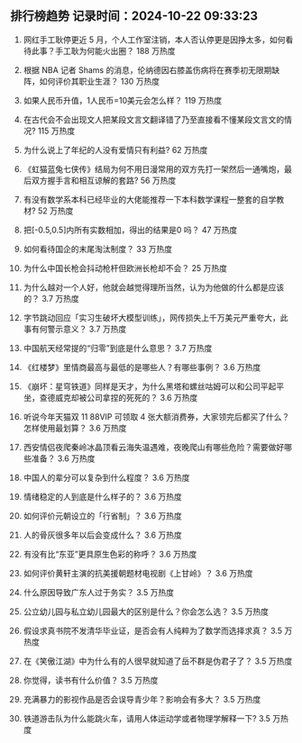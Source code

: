 
## 排行榜趋势 记录时间：2024-10-22 09:33:23
  
  1. 网红手工耿停更近 5 月，个人工作室注销，本人否认停更是因挣太多，如何看待此事？手工耿为何能火出圈？ 188 万热度
    
  2. 根据 NBA 记者 Shams 的消息，伦纳德因右膝盖伤病将在赛季初无限期缺阵，如何评价其职业生涯？ 130 万热度
    
  3. 如果人民币升值，1人民币=10美元会怎么样？ 119 万热度
    
  4. 在古代会不会出现文人把某段文言文翻译错了乃至直接看不懂某段文言文的情况? 115 万热度
    
  5. 为什么说上了年纪的人没有爱情只有利益? 62 万热度
    
  6. 《虹猫蓝兔七侠传》结局为何不用日漫常用的双方先打一架然后一通嘴炮，最后双方握手言和相互谅解的套路? 56 万热度
    
  7. 有没有数学系本科已经毕业的大佬能推荐一下本科数学课程一整套的自学教材? 52 万热度
    
  8. 把[-0.5,0.5]内所有实数相加，得出的结果是0 吗？ 47 万热度
    
  9. 如何看待国企的末尾淘汰制度？ 33 万热度
    
  10. 为什么中国长枪会抖动枪杆但欧洲长枪却不会？ 25 万热度
    
  11. 为什么越对一个人好，他就会越觉得理所当然，认为为他做的什么都是应该的？ 3.7 万热度
    
  12. 字节跳动回应「实习生破坏大模型训练」，网传损失上千万美元严重夸大，此事有何警示意义？ 3.7 万热度
    
  13. 中国航天经常提的“归零”到底是什么意思？ 3.7 万热度
    
  14. 《红楼梦》里情商最高与最低的是哪些人？有哪些事例？ 3.6 万热度
    
  15. 《崩坏：星穹铁道》同样是天才，为什么黑塔和螺丝咕姆可以和公司平起平坐，查德威克却被公司拿捏的死死的？ 3.6 万热度
    
  16. 听说今年天猫双 11 88VIP 可领取 4 张大额消费券，大家领完后都买了什么？怎样使用最划算？ 3.6 万热度
    
  17. 西安情侣夜爬秦岭冰晶顶看云海失温遇难，夜晚爬山有哪些危险？需要做好哪些准备？ 3.6 万热度
    
  18. 中国人的辈分可以复杂到什么程度？ 3.6 万热度
    
  19. 情绪稳定的人到底是什么样子的？ 3.6 万热度
    
  20. 如何评价元朝设立的「行省制」？ 3.6 万热度
    
  21. 人的骨灰很多年以后会变成什么？ 3.6 万热度
    
  22. 有没有比“东亚”更具原生色彩的称呼？ 3.6 万热度
    
  23. 如何评价黄轩主演的抗美援朝题材电视剧《上甘岭》？ 3.6 万热度
    
  24. 什么原因导致广东人过于务实？ 3.5 万热度
    
  25. 公立幼儿园与私立幼儿园最大的区别是什么？你会怎么选？ 3.5 万热度
    
  26. 假设求真书院不发清华毕业证，是否会有人纯粹为了数学而选择求真？ 3.5 万热度
    
  27. 在《笑傲江湖》中为什么有的人很早就知道了岳不群是伪君子了？ 3.5 万热度
    
  28. 你觉得，读书有什么价值？ 3.5 万热度
    
  29. 充满暴力的影视作品是否会误导青少年？影响会有多大？ 3.5 万热度
    
  30. 铁道游击队为什么能跳火车，请用人体运动学或者物理学解释一下? 3.5 万热度
    